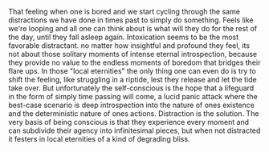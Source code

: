 That feeling when one is bored and we start cycling through the same distractions we have done in times past to simply do something. Feels like we're looping and all one can think about is what will they do for the rest of the day, until they fall asleep again. Intoxication seems to be the most favorable distractant.
no matter how insightful and profound they feel, its not about those solitary moments of intense eternal introspection, because they provide no value to the endless moments of boredom that bridges their flare ups. In those "local eternities" the only thing one can even do is try to shift the feeling, like struggling in a riptide, lest they release and let the tide take over. But unfortunately the self-conscious is the hope that a lifeguard in the form of simply time passing will come, a lucid panic attack where the best-case scenario is deep introspection into the nature of ones existence and the deterministic nature of ones actions.
Distraction is the solution. The very basis of being conscious is that they experience every moment and can subdivide their agency into infinitesimal pieces, but when not distracted it festers in local eternities of a kind of  degrading bliss.